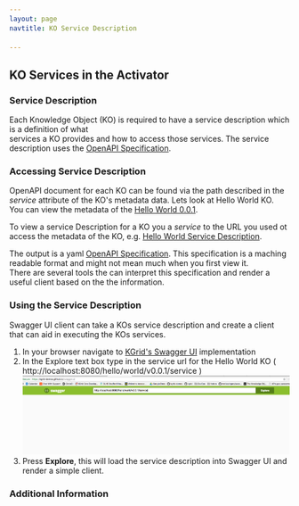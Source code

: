 ```yaml
---
layout: page
navtitle: KO Service Description

---
```

## KO Services in the Activator

### Service Description

Each Knowledge Object (KO) is required to have a service description which is a definition of what  
services a KO provides and how to access those services. The service description uses the
[OpenAPI Specification](https://en.wikipedia.org/wiki/OpenAPI_Specification). 

### Accessing Service Description

OpenAPI document for each KO can be found via the path described in the _service_ attribute of the 
KO's metadata data. Lets look at Hello World KO. You can view the metadata of the 
[Hello World 0.0.1](http://localhost:8080/hello/world//v0.0.1). 

To view a service Description for a KO you a _service_ to the URL you used ot access the metadata of the 
 KO, e.g. [Hello World Service Description](http://localhost:8080/hello/world/v0.0.1/service).

The output is a yaml [OpenAPI Specification](https://en.wikipedia.org/wiki/OpenAPI_Specification). 
This specification is a maching readable format and might not mean much when you first view it.  
There are several tools the can interpret this specification and render a useful client based on the
the information.  
 
### Using the Service Description
Swagger UI client can take a KOs service description and create a client that can aid in executing the 
KOs services.  

  1. In your browser navigate to [KGrid's Swagger UI](https://kgrid-demos.github.io/swaggerui/) implementation 
  1. In the Explore text box type in the service url for the Hello World KO 
  ( http://localhost:8080/hello/world/v0.0.1/service )![Swagger UI](assets/img/swaggerui.png)
  1. Press **Explore**, this will load the service description into Swagger UI and render a simple client. 


### Additional Information
